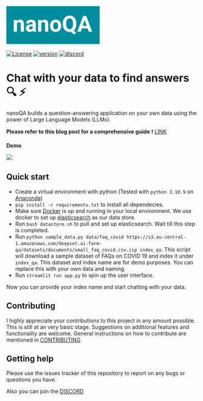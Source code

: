 <!-- # nanoQA -->
<img src="./utils/logo.jpg" height="100">

[![License](https://img.shields.io/badge/License-Apache%202.0-blue.svg)](https://github.com/miranthajayatilake/kudle/blob/main/LICENSE) [![version](https://img.shields.io/badge/version-0.2-yellow)]() [![discord](https://img.shields.io/badge/chat-discord-blueviolet)](https://discord.gg/UgeAukFB)



# Chat with your data to find answers :mag: :zap: 

nanoQA builds a question-answering application on your own data using the power of Large Language Models (LLMs).

**Please refer to this blog post for a comprehensive guide** :heavy_exclamation_mark: [LINK]()

**Demo**

<img src="./utils/demo.gif">

## Quick start

- Create a virtual environment with python (Tested with `python 3.10.9` on [Anaconda](https://www.anaconda.com/))
- `pip install -r requirements.txt` to install all dependecies.
- Make sure [Docker](https://www.docker.com/) is up and running in your local environment. We use docker to set up [elasticsearch](https://www.elastic.co/guide/en/elasticsearch/reference/current/docker.html) as our data store.
- Run `bash datastore.sh` to pull and set up elasticsearch. Wait till this step is completed.
- Run `python sample_data.py data/faq_covid https://s3.eu-central-1.amazonaws.com/deepset.ai-farm-qa/datasets/documents/small_faq_covid.csv.zip index_qa`. This script will download a sample dataset of FAQs on COVID 19 and index it under `index_qa`. This dataset and index name are for demo purposes. You can replace this with your own data and naming.
- Run `streamlit run app.py` to spin up the user interface.

Now you can provide your index name and start chatting with your data.

## Contributing

I highly appreciate your contributions to this project in any amount possible. This is still at an very basic stage. Suggestions on additional features and functionality are welcome. General instructions on how to contribute are mentioned in [CONTRIBUTING](CONTRIBUTING.md)

## Getting help

Please use the issues tracker of this repository to report on any bugs or questions you have.

Also you can join the [DISCORD](https://discord.gg/UgeAukFB)